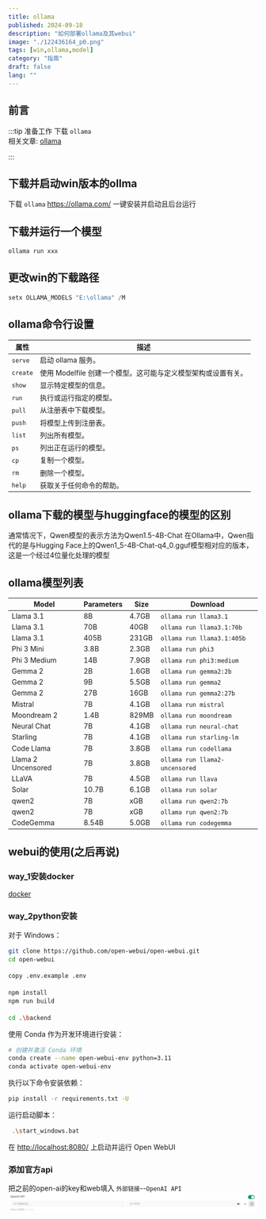 ```yaml
---
title: ollama
published: 2024-09-18
description: "如何部署ollama及其webui"
image: "./122436164_p0.png"
tags: [win,ollama,model]
category: "指南"
draft: false
lang: ""
---
```


## 前言

:::tip
准备工作 下载 `ollama`\
相关文章:  [ollama](https://github.com/ollama/ollama?tab=readme-ov-file)

:::

##  下载并启动win版本的ollma
下载 `ollama` https://ollama.com/
一键安装并启动且后台运行


##  下载并运行一个模型
```python 
ollama run xxx
```

##  更改win的下载路径
```python 
setx OLLAMA_MODELS "E:\ollama" /M
```

##  ollama命令行设置

| 属性          | 描述                                                                                                                                                               |
| ------------- | ------------------------------------------------------------------------------------------------------------------------------------------------------------------ |
| `serve`     | 启动 ollama 服务。                                                                      |
| `create`    | 使用 Modelfile 创建一个模型。这可能与定义模型架构或设置有关。                            |
| `show`      | 显示特定模型的信息。                                                                    |
| `run`       | 执行或运行指定的模型。                                                                  |
| `pull`      | 从注册表中下载模型。                                                                    |
| `push`      | 将模型上传到注册表。                                                                    |
| `list`      | 列出所有模型。                                                                          |
| `ps`        | 列出正在运行的模型。                                                                    |
| `cp`        | 复制一个模型。                                                                          |
| `rm`        | 删除一个模型。                                                                          |
| `help`      | 获取关于任何命令的帮助。                                                                |


##  ollama下载的模型与huggingface的模型的区别
通常情况下，Qwen模型的表示方法为Qwen1.5-4B-Chat
在Ollama中，Qwen指代的是与Hugging Face上的Qwen1_5-4B-Chat-q4_0.gguf模型相对应的版本，这是一个经过4位量化处理的模型



##  ollama模型列表
| Model                | Parameters | Size  | Download                       |
|----------------------|------------|-------|---------------------------------|
| Llama 3.1            | 8B         | 4.7GB | `ollama run llama3.1`           |
| Llama 3.1            | 70B        | 40GB  | `ollama run llama3.1:70b`       |
| Llama 3.1            | 405B       | 231GB | `ollama run llama3.1:405b`      |
| Phi 3 Mini           | 3.8B       | 2.3GB | `ollama run phi3`               |
| Phi 3 Medium         | 14B        | 7.9GB | `ollama run phi3:medium`        |
| Gemma 2              | 2B         | 1.6GB | `ollama run gemma2:2b`          |
| Gemma 2              | 9B         | 5.5GB | `ollama run gemma2`             |
| Gemma 2              | 27B        | 16GB  | `ollama run gemma2:27b`         |
| Mistral              | 7B         | 4.1GB | `ollama run mistral`            |
| Moondream 2          | 1.4B       | 829MB | `ollama run moondream`          |
| Neural Chat          | 7B         | 4.1GB | `ollama run neural-chat`        |
| Starling             | 7B         | 4.1GB | `ollama run starling-lm`        |
| Code Llama           | 7B         | 3.8GB | `ollama run codellama`          |
| Llama 2 Uncensored   | 7B         | 3.8GB | `ollama run llama2-uncensored`  |
| LLaVA                | 7B         | 4.5GB | `ollama run llava`              |
| Solar                | 10.7B      | 6.1GB | `ollama run solar`              |
| qwen2                | 7B         | xGB   | `ollama run qwen2:7b`           |
| qwen2                | 7B         | xGB   | `ollama run qwen2:7b`           |
| CodeGemma            | 8.54B      | 5.0GB | `ollama run codegemma `         |
##  webui的使用(之后再说)

### way_1安装docker
[docker](https://desktop.docker.com/win/stable/amd64/Docker%20Desktop%20Installer.exe)


### way_2python安装

对于 Windows：

```bash
git clone https://github.com/open-webui/open-webui.git
cd open-webui

copy .env.example .env

npm install
npm run build

cd .\backend
```

使用 Conda 作为开发环境进行安装：

```bash
# 创建并激活 Conda 环境
conda create --name open-webui-env python=3.11
conda activate open-webui-env
```

执行以下命令安装依赖：

```bash
pip install -r requirements.txt -U
```

运行启动脚本：

```bash
 .\start_windows.bat
```

在 [http://localhost:8080/](http://localhost:8080/) 上启动并运行 Open WebUI 

### 添加官方api
把之前的open-ai的key和web填入 `外部链接`--`OpenAI API`
![Ollama 部署图片](./1726639563236.jpg)


